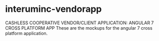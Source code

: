 # interuminc-vendorapp
CASHLESS COOPERATIVE
VENDOR/CLIENT APPLICATION:
ANGULAR 7 CROSS PLATFORM APP
These are the mockups for the angular 7 cross platform application. 
